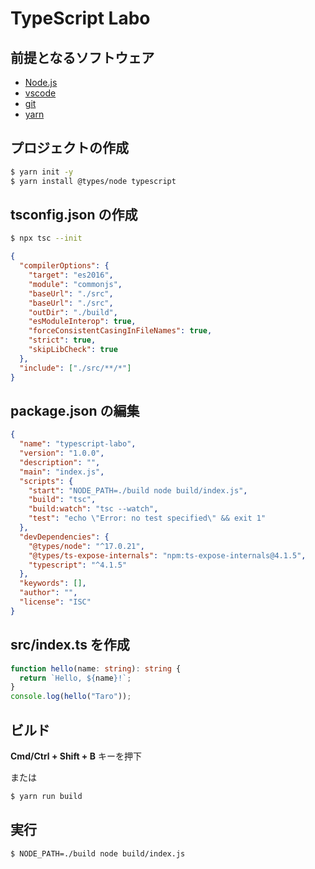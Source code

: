 # TypeScript Labo

## 前提となるソフトウェア

- [Node.js](https://nodejs.org/ja/)
- [vscode](https://code.visualstudio.com/)
- [git](https://git-scm.com/)
- [yarn](https://yarnpkg.com/)

## プロジェクトの作成

```bash
$ yarn init -y
$ yarn install @types/node typescript
```

## tsconfig.json の作成

```bash
$ npx tsc --init
```

```json
{
  "compilerOptions": {
    "target": "es2016",
    "module": "commonjs",
    "baseUrl": "./src",
    "baseUrl": "./src",
    "outDir": "./build",
    "esModuleInterop": true,
    "forceConsistentCasingInFileNames": true,
    "strict": true,
    "skipLibCheck": true
  },
  "include": ["./src/**/*"]
}
```

## package.json の編集

```json
{
  "name": "typescript-labo",
  "version": "1.0.0",
  "description": "",
  "main": "index.js",
  "scripts": {
    "start": "NODE_PATH=./build node build/index.js",
    "build": "tsc",
    "build:watch": "tsc --watch",
    "test": "echo \"Error: no test specified\" && exit 1"
  },
  "devDependencies": {
    "@types/node": "^17.0.21",
    "@types/ts-expose-internals": "npm:ts-expose-internals@4.1.5",
    "typescript": "^4.1.5"
  },
  "keywords": [],
  "author": "",
  "license": "ISC"
}
```

## src/index.ts を作成

```typescript
function hello(name: string): string {
  return `Hello, ${name}!`;
}
console.log(hello("Taro"));
```

## ビルド

**Cmd/Ctrl + Shift + B** キーを押下

または

```bash
$ yarn run build
```

## 実行

```bash
$ NODE_PATH=./build node build/index.js
```
